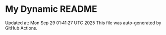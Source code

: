# My Dynamic README
Updated at: Mon Sep 29 01:41:27 UTC 2025
This file was auto-generated by GitHub Actions.
